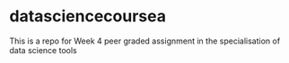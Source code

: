 # datasciencecoursea
 This is a repo for Week 4 peer graded assignment in the specialisation of data science tools
